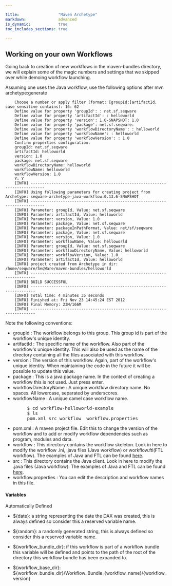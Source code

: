 ```yaml
---

title:                 "Maven Archetype"
markdown:              advanced
is_dynamic:            true
toc_includes_sections: true

---
```


## Working on your own Workflows

Going back to creation of new workflows in the maven-bundles directory, we will explain some of the magic numbers and settings that we skipped over while demoing workflow launching. 

Assuming one uses the Java workflow, use the following options after mvn archetype:generate

        Choose a number or apply filter (format: [groupId:]artifactId, case sensitive contains): 16: 62
        Define value for property 'groupId': : net.sf.seqware
        Define value for property 'artifactId': : helloworld
        Define value for property 'version': 1.0-SNAPSHOT: 1.0
        Define value for property 'package': net.sf.seqware:
        Define value for property 'workflowDirectoryName': : helloworld
        Define value for property 'workflowName': : helloworld
        Define value for property 'workflowVersion': : 1.0
        Confirm properties configuration:
        groupId: net.sf.seqware
        artifactId: helloworld
        version: 1.0
        package: net.sf.seqware
        workflowDirectoryName: helloworld
        workflowName: helloworld
        workflowVersion: 1.0
        Y: Y
        [INFO] ----------------------------------------------------------------------------
        [INFO] Using following parameters for creating project from Archetype: seqware-archetype-java-workflow:0.13.6-SNAPSHOT
        [INFO] ----------------------------------------------------------------------------
        [INFO] Parameter: groupId, Value: net.sf.seqware
        [INFO] Parameter: artifactId, Value: helloworld
        [INFO] Parameter: version, Value: 1.0
        [INFO] Parameter: package, Value: net.sf.seqware
        [INFO] Parameter: packageInPathFormat, Value: net/sf/seqware
        [INFO] Parameter: package, Value: net.sf.seqware
        [INFO] Parameter: version, Value: 1.0
        [INFO] Parameter: workflowName, Value: helloworld
        [INFO] Parameter: groupId, Value: net.sf.seqware
        [INFO] Parameter: workflowDirectoryName, Value: helloworld
        [INFO] Parameter: workflowVersion, Value: 1.0
        [INFO] Parameter: artifactId, Value: helloworld
        [INFO] project created from Archetype in dir: /home/seqware/SeqWare/maven-bundles/helloworld
        [INFO] ------------------------------------------------------------------------
        [INFO] BUILD SUCCESSFUL
        [INFO] ------------------------------------------------------------------------
        [INFO] Total time: 4 minutes 35 seconds
        [INFO] Finished at: Fri Nov 23 14:45:24 EST 2012
        [INFO] Final Memory: 23M/166M
        [INFO] ------------------------------------------------------------------------



Note the following conventions:

* groupId
: The workflow belongs to this group. This group id is part of the workflow's unique identity.
* artifactId
: The specific name of the workflow. Also part of the workflow's unique identity. This will also be used as the name of the directory containing all the files associated with this workflow.
* version
: The version of this workflow. Again, part of the workflow's unique identity. When maintaining the code in the future it will be possible to update this value.
* package
: This is a java package name. In the context of creating a workflow this is not used. Just press enter.
* workflowDirectoryName
: A unique workflow directory name. No spaces. All lowercase, separated by underscores.
* workflowName
: A unique camel case workflow name.

<!-- this explicit pre tag should be avoided, but the automatic nanoc formatting does not 
seem to work here -->
<pre>
        $ cd workflow-helloworld-example
        $ ls
        pom.xml src workflow  workflow.properties
</pre>

* pom.xml
: A maven project file. Edit this to change the version of the workflow and to add or modify workflow dependencies such as program, modules and data.
* workflow
: This directory contains the workflow skeleton. Look in here to modify the workflow .ini, .java files (Java workflow) or workflow.ftl(FTL workflow). The examples of Java and FTL can be found <a href="/docs/15-workflow-examples/">here</a>.
* src 
: This directory contains the Java client. Look in here to modify the .java files (Java workflow). The examples of Java and FTL can be found <a href="/docs/15-workflow-examples/">here</a>.
* workflow.properties
: You can edit the description and workflow names in this file.

#### Variables

Automatically Defined

* ${date}: a string representing the date the DAX was created, this is always defined so consider this a reserved variable name. 

* ${random}: a randomly generated string, this is always defined so consider this a reserved variable name. 

* ${workflow_bundle_dir}: if this workflow is part of a workflow bundle this variable will be defined and points to the path of the root of the directory this workflow bundle has been expanded to. 

* ${workflow_base_dir}: ${workflow_bundle_dir}/Workflow_Bundle_{workflow_name}/{workflow_version}



